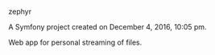 zephyr

A Symfony project created on December 4, 2016, 10:05 pm.

Web app for personal streaming of files.
